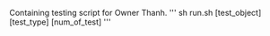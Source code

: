 Containing testing script for Owner Thanh. 
'''
sh run.sh [test_object] [test_type] [num_of_test]
'''